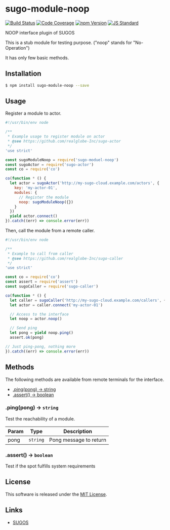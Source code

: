 sugo-module-noop
==========

<!---
This file is generated by ape-tmpl. Do not update manually.
--->

<!-- Badge Start -->
<a name="badges"></a>

[![Build Status][bd_travis_com_shield_url]][bd_travis_com_url]
[![Code Coverage][bd_codeclimate_coverage_shield_url]][bd_codeclimate_url]
[![npm Version][bd_npm_shield_url]][bd_npm_url]
[![JS Standard][bd_standard_shield_url]][bd_standard_url]

[bd_repo_url]: https://github.com/realglobe-Inc/sugo-moduel-noop
[bd_travis_url]: http://travis-ci.org/realglobe-Inc/sugo-moduel-noop
[bd_travis_shield_url]: http://img.shields.io/travis/realglobe-Inc/sugo-moduel-noop.svg?style=flat
[bd_travis_com_url]: http://travis-ci.com/realglobe-Inc/sugo-moduel-noop
[bd_travis_com_shield_url]: https://api.travis-ci.com/realglobe-Inc/sugo-moduel-noop.svg?token=aeFzCpBZebyaRijpCFmm
[bd_license_url]: https://github.com/realglobe-Inc/sugo-moduel-noop/blob/master/LICENSE
[bd_codeclimate_url]: http://codeclimate.com/github/realglobe-Inc/sugo-moduel-noop
[bd_codeclimate_shield_url]: http://img.shields.io/codeclimate/github/realglobe-Inc/sugo-moduel-noop.svg?style=flat
[bd_codeclimate_coverage_shield_url]: http://img.shields.io/codeclimate/coverage/github/realglobe-Inc/sugo-moduel-noop.svg?style=flat
[bd_gemnasium_url]: https://gemnasium.com/realglobe-Inc/sugo-moduel-noop
[bd_gemnasium_shield_url]: https://gemnasium.com/realglobe-Inc/sugo-moduel-noop.svg
[bd_npm_url]: http://www.npmjs.org/package/sugo-module-noop
[bd_npm_shield_url]: http://img.shields.io/npm/v/sugo-module-noop.svg?style=flat
[bd_standard_url]: http://standardjs.com/
[bd_standard_shield_url]: https://img.shields.io/badge/code%20style-standard-brightgreen.svg

<!-- Badge End -->


<!-- Description Start -->
<a name="description"></a>

NOOP interface plugin of SUGOS

<!-- Description End -->


<!-- Overview Start -->
<a name="overview"></a>


This is a stub module for testing purpose. ("noop" stands for "No-Operation") 

It has only few basic methods.


<!-- Overview End -->


<!-- Sections Start -->
<a name="sections"></a>

<!-- Section from "doc/guides/01.Installation.md.hbs" Start -->

<a name="section-doc-guides-01-installation-md"></a>

Installation
-----

```bash
$ npm install sugo-module-noop --save
```


<!-- Section from "doc/guides/01.Installation.md.hbs" End -->

<!-- Section from "doc/guides/02.Usage.md.hbs" Start -->

<a name="section-doc-guides-02-usage-md"></a>

Usage
---------

Register a module to actor.

```javascript
#!/usr/bin/env node

/**
 * Example usage to register module on actor
 * @see https://github.com/realglobe-Inc/sugo-actor
 */
'use strict'

const sugoModuleNoop = require('sugo-moduel-noop')
const sugoActor = require('sugo-actor')
const co = require('co')

co(function * () {
  let actor = sugoActor('http://my-sugo-cloud.example.com/actors', {
    key: 'my-actor-01',
    modules: {
      // Register the module
      noop: sugoModuleNoop({})
    }
  })
  yield actor.connect()
}).catch((err) => console.error(err))

```

Then, call the module from a remote caller.

```javascript
#!/usr/bin/env node

/**
 * Example to call from caller
 * @see https://github.com/realglobe-Inc/sugo-caller
 */
'use strict'

const co = require('co')
const assert = require('assert')
const sugoCaller = require('sugo-caller')

co(function * () {
  let caller = sugoCaller('http://my-sugo-cloud.example.com/callers', {})
  let actor = caller.connect('my-actor-01')

  // Access to the interface
  let noop = actor.noop()

  // Send ping
  let pong = yield noop.ping()
  assert.ok(pong)

// Just ping-pong, nothing more
}).catch((err) => console.error(err))

```

<!-- Section from "doc/guides/02.Usage.md.hbs" End -->

<!-- Section from "doc/guides/03.Methods.md.hbs" Start -->

<a name="section-doc-guides-03-methods-md"></a>

Methods
---------

The following methods are available from remote terminals for the interface.

+ [.ping(pong) -> string](#method-ping)
+ [.assert() -> boolean](#method-assert)

<a name="method-ping"></a>
### .ping(pong) -> <code>string</code>

Test the reachability of a module.

| Param | Type | Description |
| ----- | ---- | ----------- |
| pong  | <code>string</code> | Pong message to return |

<a name="method-assert"></a>
### .assert() -> <code>boolean</code>

Test if the spot fulfills system requirements



<!-- Section from "doc/guides/03.Methods.md.hbs" End -->


<!-- Sections Start -->


<!-- LICENSE Start -->
<a name="license"></a>

License
-------
This software is released under the [MIT License](https://github.com/realglobe-Inc/sugo-moduel-noop/blob/master/LICENSE).

<!-- LICENSE End -->


<!-- Links Start -->
<a name="links"></a>

Links
------

+ [SUGOS][sugos_url]

[sugos_url]: https://github.com/realglobe-Inc/sugos

<!-- Links End -->
